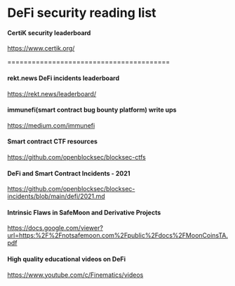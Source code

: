 DeFi security reading list
========================================

#### CertiK security leaderboard
https://www.certik.org/

========================================
#### rekt.news DeFi incidents leaderboard
https://rekt.news/leaderboard/

#### immunefi(smart contract bug bounty platform) write ups 
https://medium.com/immunefi

#### Smart contract CTF resources
https://github.com/openblocksec/blocksec-ctfs

#### DeFi and Smart Contract Incidents - 2021
https://github.com/openblocksec/blocksec-incidents/blob/main/defi/2021.md

#### Intrinsic Flaws in SafeMoon and Derivative Projects
https://docs.google.com/viewer?url=https:%2F%2Fnotsafemoon.com%2Fpublic%2Fdocs%2FMoonCoinsTA.pdf

#### High quality educational videos on DeFi 
https://www.youtube.com/c/Finematics/videos
